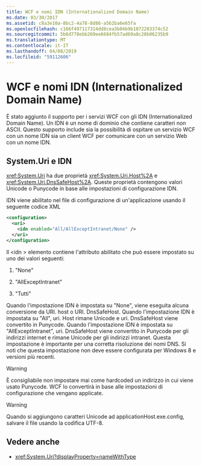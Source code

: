 ```yaml
---
title: WCF e nomi IDN (Internationalized Domain Name)
ms.date: 03/30/2017
ms.assetid: c8a3e10a-8bc2-4a78-8d86-a562ba6e65fa
ms.openlocfilehash: c166f497117314dd8cea3b04b9b1072203374c52
ms.sourcegitcommit: 5b6d778ebb269ee6684fb57ad69a8c28b06235b9
ms.translationtype: MT
ms.contentlocale: it-IT
ms.lasthandoff: 04/08/2019
ms.locfileid: "59112606"
---
```

# <a name="wcf-and-internationalized-domain-names"></a>WCF e nomi IDN (Internationalized Domain Name)
È stato aggiunto il supporto per i servizi WCF con gli IDN (Internationalized Domain Name). Un IDN è un nome di dominio che contiene caratteri non ASCII. Questo supporto include sia la possibilità di ospitare un servizio WCF con un nome IDN sia un client WCF per comunicare con un servizio Web con un nome IDN.  
  
## <a name="systemuri-and-idn"></a>System.Uri e IDN  
 <xref:System.Uri> ha due proprietà <xref:System.Uri.Host%2A> e <xref:System.Uri.DnsSafeHost%2A>. Queste proprietà contengono valori Unicode o Punycode in base alle impostazioni di configurazione IDN.  
  
 IDN viene abilitato nel file di configurazione di un'applicazione usando il seguente codice XML  
  
```xml  
<configuration>  
  <uri>  
    <idn enabled="All/AllExceptIntranet/None" />  
  </uri>  
</configuration>  
```  
  
 Il \<idn > elemento contiene l'attributo abilitato che può essere impostato su uno dei valori seguenti:  
  
1.  "None"  
  
2.  "AllExceptIntranet"  
  
3.  "Tutti"  
  
 Quando l'impostazione IDN è impostata su "None", viene eseguita alcuna conversione da URI. host o URI. DnsSafeHost. Quando l'impostazione IDN è impostata su "All", uri. Host rimane Unicode e uri. DnsSafeHost viene convertito in Punycode. Quando l'impostazione IDN è impostata su "AllExceptIntranet", uri. DnsSafeHost viene convertito in Punycode per gli indirizzi internet e rimane Unicode per gli indirizzi intranet. Questa impostazione è importante per una corretta risoluzione dei nomi DNS. Si noti che questa impostazione non deve essere configurata per Windows 8 e versioni più recenti.  
  
> [!WARNING]
>  È consigliabile non impostare mai come hardcoded un indirizzo in cui viene usato Punycode. WCF lo convertirà in base alle impostazioni di configurazione che vengano applicate.  
  
> [!WARNING]
>  Quando si aggiungono caratteri Unicode ad applicationHost.exe.config, salvare il file usando la codifica UTF-8.  
  
## <a name="see-also"></a>Vedere anche

- <xref:System.Uri?displayProperty=nameWithType>
